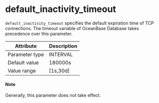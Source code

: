 # default_inactivity_timeout

`default_inactivity_timeout` specifies the default expiration time of TCP connections. The timeout variable of OceanBase Database takes precedence over this parameter.

| Attribute | Description |
|----------|---------|
| Parameter type | INTERVAL |
| Default value | 180000s |
| Value range | [1s,30d] |

<main id="notice" type='explain'>
  <h4>Note</h4>
  <p>Generally, this parameter does not take effect. </p>
</main>
